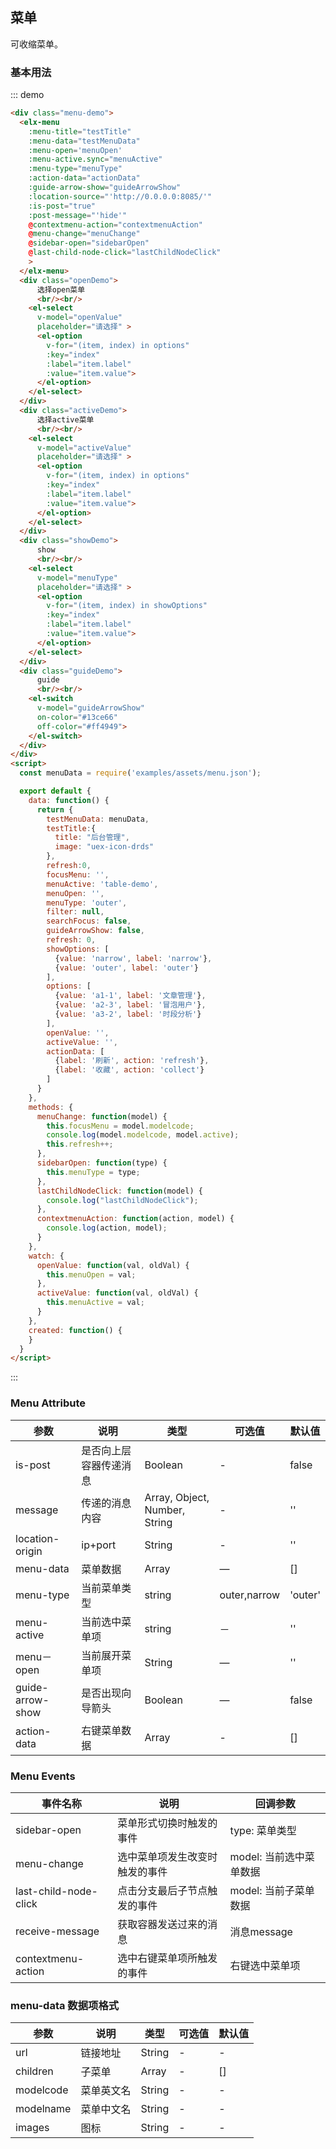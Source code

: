 ## 菜单

可收缩菜单。

### 基本用法


::: demo
```html
<div class="menu-demo">
  <elx-menu
    :menu-title="testTitle"
    :menu-data="testMenuData"
    :menu-open='menuOpen'
    :menu-active.sync="menuActive"
    :menu-type="menuType"
    :action-data="actionData"
    :guide-arrow-show="guideArrowShow"
    :location-source="'http://0.0.0.0:8085/'"
    :is-post="true"
    :post-message="'hide'"
    @contextmenu-action="contextmenuAction"
    @menu-change="menuChange"
    @sidebar-open="sidebarOpen"
    @last-child-node-click="lastChildNodeClick"
    >
  </elx-menu>
  <div class="openDemo">
      选择open菜单
      <br/><br/>
    <el-select
      v-model="openValue"
      placeholder="请选择" >
      <el-option
        v-for="(item, index) in options"
        :key="index"
        :label="item.label"
        :value="item.value">
      </el-option>
    </el-select>
  </div>
  <div class="activeDemo">
      选择active菜单
      <br/><br/>
    <el-select
      v-model="activeValue"
      placeholder="请选择" >
      <el-option
        v-for="(item, index) in options"
        :key="index"
        :label="item.label"
        :value="item.value">
      </el-option>
    </el-select>
  </div>
  <div class="showDemo">
      show
      <br/><br/>
    <el-select
      v-model="menuType"
      placeholder="请选择" >
      <el-option
        v-for="(item, index) in showOptions"
        :key="index"
        :label="item.label"
        :value="item.value">
      </el-option>
    </el-select>
  </div>
  <div class="guideDemo">
      guide
      <br/><br/>
    <el-switch
      v-model="guideArrowShow"
      on-color="#13ce66"
      off-color="#ff4949">
    </el-switch>
  </div>
</div>
<script>
  const menuData = require('examples/assets/menu.json');

  export default {
    data: function() {
      return {
        testMenuData: menuData,
        testTitle:{
          title: "后台管理",
          image: "uex-icon-drds"
        },
        refresh:0,
        focusMenu: '',
        menuActive: 'table-demo',
        menuOpen: '',
        menuType: 'outer',
        filter: null,
        searchFocus: false,
        guideArrowShow: false,
        refresh: 0,
        showOptions: [
          {value: 'narrow', label: 'narrow'},
          {value: 'outer', label: 'outer'}
        ],
        options: [
          {value: 'a1-1', label: '文章管理'},
          {value: 'a2-3', label: '冒泡用户'},
          {value: 'a3-2', label: '时段分析'}
        ],
        openValue: '',
        activeValue: '',
        actionData: [
          {label: '刷新', action: 'refresh'},
          {label: '收藏', action: 'collect'}
        ]
      }
    },
    methods: {
      menuChange: function(model) {
        this.focusMenu = model.modelcode;
        console.log(model.modelcode, model.active);
        this.refresh++;
      },
      sidebarOpen: function(type) {
        this.menuType = type;
      },
      lastChildNodeClick: function(model) {
        console.log("lastChildNodeClick");
      },
      contextmenuAction: function(action, model) {
        console.log(action, model);
      }
    },
    watch: {
      openValue: function(val, oldVal) {
        this.menuOpen = val;
      },
      activeValue: function(val, oldVal) {
        this.menuActive = val;
      }
    },
    created: function() {
    }
  }
</script>
```
:::


### Menu Attribute
| 参数      | 说明    | 类型      | 可选值       | 默认值   |
|---------- |-------- |---------- |-------------  |-------- |
| is-post | 是否向上层容器传递消息 | Boolean | - | false |
| message | 传递的消息内容 | Array, Object, Number, String | - | '' |
| location-origin | ip+port | String | - | '' |
| menu-data | 菜单数据 | Array    | — | [] |
| menu-type     | 当前菜单类型   | string    | outer,narrow | 'outer' |
| menu-active     | 当前选中菜单项   | string  |   －   | '' |
| menu－open | 当前展开菜单项 | String    | — | '' |
| guide-arrow-show | 是否出现向导箭头 | Boolean    | — | false |
| action-data | 右键菜单数据 | Array | - | [] |

### Menu Events
| 事件名称      | 说明    | 回调参数      |
|---------- |-------- |---------- |
| sidebar-open  | 菜单形式切换时触发的事件 | type: 菜单类型  |
| menu-change  | 选中菜单项发生改变时触发的事件 | model: 当前选中菜单数据  |
| last-child-node-click  | 点击分支最后子节点触发的事件 | model: 当前子菜单数据  |
| receive-message | 获取容器发送过来的消息 | 消息message |
| contextmenu-action | 选中右键菜单项所触发的事件 | 右键选中菜单项 |

### menu-data 数据项格式
| 参数      | 说明    | 类型      | 可选值       | 默认值   |
|---------- |-------- |---------- |-------------  |-------- |
| url | 链接地址 | String | - | - |
| children | 子菜单 | Array | - | [] |
| modelcode | 菜单英文名 | String | - | - |
| modelname | 菜单中文名 | String | - | - |
| images | 图标 | String | - | - |
